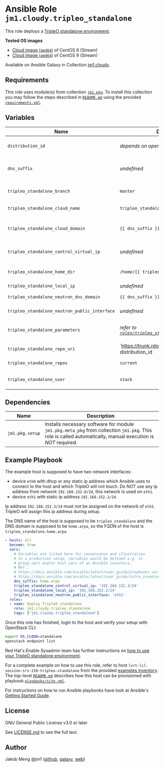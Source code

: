 # Ansible Role `jm1.cloudy.tripleo_standalone`

This role deploys a [TripleO standalone environment][tripleo-standalone-setup].

[tripleo-standalone-setup]: https://docs.openstack.org/project-deploy-guide/tripleo-docs/latest/deployment/standalone.html

**Tested OS images**
- [Cloud image (`amd64`)](https://cloud.centos.org/centos/8-stream/x86_64/images/) of CentOS 8 (Stream)
- [Cloud image (`amd64`)](https://cloud.centos.org/centos/9-stream/x86_64/images/) of CentOS 9 (Stream)

Available on Ansible Galaxy in Collection [jm1.cloudy](https://galaxy.ansible.com/jm1/cloudy).

## Requirements

This role uses module(s) from collection [`jm1.pkg`][galaxy-jm1-pkg]. To install this collection you may follow the
steps described in [`README.md`][jm1-cloudy-readme] using the provided [`requirements.yml`][jm1-cloudy-requirements].

[galaxy-jm1-pkg]: https://galaxy.ansible.com/jm1/pkg
[jm1-cloudy-readme]: ../../README.md
[jm1-cloudy-requirements]: ../../requirements.yml

## Variables

| Name                                          | Default value                         | Required | Description |
| --------------------------------------------- | ------------------------------------- | -------- | ----------- |
| `distribution_id`                             | *depends on operating system*         | false    | List which uniquely identifies a distribution release, e.g. `[ 'Debian', '10' ]` for `Debian 10 (Buster)` |
| `dns_suffix`                                  | *undefined*                           | true     | DNS domain of the host which is used e.g. for `tripleo_standalone_cloud_domain` and `tripleo_standalone_neutron_dns_domain` |
| `tripleo_standalone_branch`                   | `master`                              | false    | TripleO ["Target branch. Should be the lowercase name of the OpenStack release. e.g. liberty"][tripleo-repos-main] |
| `tripleo_standalone_cloud_name`               | `tripleo_standalone`                  | false    | ["The DNS name of this cloud. E.g. ci-overcloud.tripleo.org"][tripleo-heat-templates-overcloud] |
| `tripleo_standalone_cloud_domain`             | `{{ dns_suffix }}`                    | false    | ["The DNS domain used for the hosts. This must match the overcloud_domain_name configured on the undercloud"][tripleo-heat-templates-deploy-steps] |
| `tripleo_standalone_control_virtual_ip`       | *undefined*                           | true     | ["Control plane VIP. This allows the undercloud installer to configure a custom VIP on the control plane"][tripleo-deploy-cmd] |
| `tripleo_standalone_home_dir`                 | `/home/{{ tripleo_standalone_user }}` | false    | Home of `tripleo_standalone_user` where TripleO config files will be created |
| `tripleo_standalone_local_ip`                 | *undefined*                           | true     | ["Local IP/CIDR for undercloud traffic"][tripleo-deploy-cmd] |
| `tripleo_standalone_neutron_dns_domain`       | `{{ dns_suffix }}`                    | false    | ["Domain to use for building the hostnames"][tripleo-heat-templates-neutron-base] |
| `tripleo_standalone_neutron_public_interface` | *undefined*                           | true     | ["Which interface to add to the NeutronPhysicalBridge"][tripleo-heat-templates-overcloud] |
| `tripleo_standalone_parameters`               | *refer to [`roles/tripleo_standalone/defaults/main.yml`](defaults/main.yml)* | false | Content of TripleO standalone configuration file `{{ tripleo_standalone_home_dir }}/standalone_parameters.yaml` |
| `tripleo_standalone_repo_uri`                 | `https://trunk.rdoproject.org/centos{{ distribution_id | last }}-{{ tripleo_standalone_branch }}/component/tripleo/current/delorean.repo` | false | Where to download the Yum repository information file (`*.repo`) for TripleO |
| `tripleo_standalone_repos`                    | `current`                             | false    | [Name of package repositories list which `tripleo-repos` will install][tripleo-repos] |
| `tripleo_standalone_user`                     | `stack`                               | false    | UNIX user that TripleO will use for deployment aka `DeploymentUser` in ` tripleo_standalone_parameters` |

[tripleo-deploy-cmd]: https://docs.openstack.org/python-tripleoclient/latest/commands.html#tripleo-deploy
[tripleo-heat-templates-deploy-steps]: https://opendev.org/openstack/tripleo-heat-templates/src/branch/master/common/deploy-steps.j2
[tripleo-heat-templates-overcloud]: https://opendev.org/openstack/tripleo-heat-templates/src/branch/master/overcloud.j2.yaml
[tripleo-heat-templates-neutron-base]: https://opendev.org/openstack/tripleo-heat-templates/src/branch/master/deployment/neutron/neutron-base.yaml
[tripleo-repos]: https://opendev.org/openstack/tripleo-repos/src/branch/master/README.rst
[tripleo-repos-main]: https://opendev.org/openstack/tripleo-repos/src/branch/master/plugins/module_utils/tripleo_repos/main.py

## Dependencies

| Name               | Description                                                                                                                                                 |
| ------------------ | ----------------------------------------------------------------------------------------------------------------------------------------------------------- |
| `jm1.pkg.setup`    | Installs necessary software for module `jm1.pkg.meta_pkg` from collection `jm1.pkg`. This role is called automatically, manual execution is *NOT* required. |

## Example Playbook

The example host is supposed to have two network interfaces:
* device `eth0` with dhcp or any static ip address which Ansible uses to connect to the host and which TripleO will not
  touch. Do *NOT* use any ip address from network `192.168.152.0/24`, this network is used on `eth1`.
* device `eth1` with static ip address `192.168.152.2/24`.

Ip address `192.168.152.3/24` must not be assigned on the network of `eth1`. TripleO will assign this ip address during
setup.

The DNS name of the host is supposed to be `tripleo_standalone` and the DNS domain is supposed to be `home.arpa`, so
the FQDN of the host is `tripleo_standalone.home.arpa`.

```yml
- hosts: all
  become: true
  vars:
    # Variables are listed here for convenience and illustration.
    # In a production setup, variables would be defined e.g. in
    # group_vars and/or host_vars of an Ansible inventory.
    # Ref.:
    # https://docs.ansible.com/ansible/latest/user_guide/playbooks_variables.html
    # https://docs.ansible.com/ansible/latest/user_guide/intro_inventory.html
    dns_suffix: home.arpa
    tripleo_standalone_control_virtual_ip: '192.168.152.3/24'
    tripleo_standalone_local_ip: '192.168.152.2/24'
    tripleo_standalone_neutron_public_interface: 'eth1'
  roles:
  - name: Deploy TripleO standalone
    role: jm1.cloudy.tripleo_standalone
    tags: ["jm1.cloudy.tripleo_standalone"]
```
Once this role has finished, login to the host and verify your setup with OpenStack CLI:

```sh
export OS_CLOUD=standalone
openstack endpoint list
```

Red Hat's Enable Sysadmin team has further instructions on [how to use your TripleO standalone environment][
tripleo-standalone-guide].

For a complete example on how to use this role, refer to host `lvrt-lcl-session-srv-210-tripleo-standalone` from the
provided [examples inventory][inventory-example]. The top-level [`README.md`][jm1-cloudy-readme] describes how this host
can be provisioned with playbook [`playbooks/site.yml`][playbook-site-yml].

[inventory-example]: ../../inventory/
[playbook-site-yml]: ../../playbooks/site.yml
[tripleo-standalone-guide]: https://www.redhat.com/sysadmin/tripleo-standalone-system

For instructions on how to run Ansible playbooks have look at Ansible's
[Getting Started Guide](https://docs.ansible.com/ansible/latest/network/getting_started/first_playbook.html).

## License

GNU General Public License v3.0 or later

See [LICENSE.md](../../LICENSE.md) to see the full text.

## Author

Jakob Meng
@jm1 ([github](https://github.com/jm1), [galaxy](https://galaxy.ansible.com/jm1), [web](http://www.jakobmeng.de))
